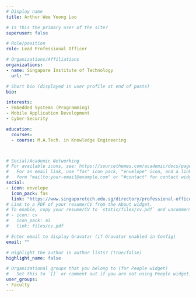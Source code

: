 ```yaml
---
# Display name
title: Arthur Wee Yeong Loo

# Is this the primary user of the site?
superuser: false

# Role/position
role: Lead Professional Officer

# Organizations/Affiliations
organizations:
- name: Singapore Institute of Technology
  url: ""

# Short bio (displayed in user profile at end of posts)
bio:

interests:
- Embedded Systems (Programming)
- Mobile Application Development
- Cyber-Security

education:
  courses:
  - course: M.A.Tech. in Knowledge Engineering



# Social/Academic Networking
# For available icons, see: https://sourcethemes.com/academic/docs/page-builder/#icons
#   For an email link, use "fas" icon pack, "envelope" icon, and a link in the
#   form "mailto:your-email@example.com" or "#contact" for contact widget.
social:
- icon: envelope
  icon_pack: fas
  link: "https://www.singaporetech.edu.sg/directory/professional-officers/arthur-loo-wee-yeong"
# Link to a PDF of your resume/CV from the About widget.
# To enable, copy your resume/CV to `static/files/cv.pdf` and uncomment the lines below.
# - icon: cv
#   icon_pack: ai
#   link: files/cv.pdf

# Enter email to display Gravatar (if Gravatar enabled in Config)
email: ""

# Highlight the author in author lists? (true/false)
highlight_name: false

# Organizational groups that you belong to (for People widget)
#   Set this to `[]` or comment out if you are not using People widget.
user_groups:
- Faculty
---
```



